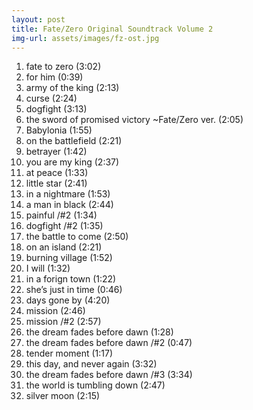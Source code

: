 ```yaml
---
layout: post
title: Fate/Zero Original Soundtrack Volume 2
img-url: assets/images/fz-ost.jpg
---
```


1. fate to zero (3:02)
2. for him (0:39)
3. army of the king (2:13)
4. curse (2:24)
5. dogfight (3:13)
6. the sword of promised victory ~Fate/Zero ver. (2:05)
7. Babylonia (1:55)
8. on the battlefield (2:21)
9. betrayer (1:42)
10. you are my king (2:37)
11. at peace (1:33)
12. little star (2:41)
13. in a nightmare (1:53)
14. a man in black (2:44)
15. painful /#2 (1:34)
16. dogfight /#2 (1:35)
17. the battle to come (2:50)
18. on an island (2:21)
19. burning village (1:52)
20. I will (1:32)
21. in a forign town (1:22)
22. she’s just in time (0:46)
23. days gone by (4:20)
24. mission (2:46)
25. mission /#2 (2:57)
26. the dream fades before dawn (1:28)
27. the dream fades before dawn /#2 (0:47)
28. tender moment (1:17)
29. this day, and never again (3:32)
30. the dream fades before dawn /#3 (3:34)
31. the world is tumbling down (2:47)
32. silver moon (2:15)
